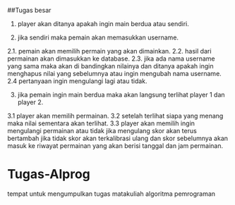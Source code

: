 

##Tugas besar


1. player akan ditanya apakah ingin main berdua atau sendiri.

2. jika sendiri maka pemain akan memasukkan username.

  2.1.  pemain akan memilih permain yang akan dimainkan.
  2.2.  hasil dari permainan akan dimasukkan ke database.
  2.3. jika ada nama username yang sama maka akan di bandingkan nilainya dan ditanya apakah ingin menghapus nilai yang sebelumnya atau ingin mengubah nama username.
  2.4 pertanyaan ingin mengulangi lagi atau tidak.

3. jika pemain ingin main berdua maka akan langsung terlihat player 1 dan player 2.

  3.1 player akan memilih permainan.
  3.2 setelah terlihat siapa yang menang maka nilai sementara akan terlihat.
  3.3 player akan memilih ingin mengulangi permainan atau tidak jika mengulang skor akan terus bertambah jika tidak skor akan terkalibrasi ulang dan skor sebelumnya akan masuk       ke riwayat permainan yang akan berisi tanggal dan jam permainan.
# Tugas-Alprog
tempat untuk mengumpulkan tugas matakuliah algoritma pemrograman
